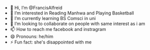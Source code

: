 - 👋 Hi, I’m @FrancisAlfreid
- 👀 I’m interested in Reading Manhwa and Playing Basketball
- 🌱 I’m currently learning BS Comsci in uni
- 💞️ I’m looking to collaborate on people with same interest as i am
- 📫 How to reach me facebook and instragram
- 😄 Pronouns: he/him
- ⚡ Fun fact: she's disappointed with me

<!---
FrancisAlfreid/FrancisAlfreid is a ✨ special ✨ repository because its `README.md` (this file) appears on your GitHub profile.
You can click the Preview link to take a look at your changes.
--->
